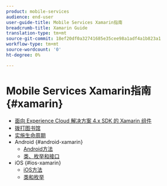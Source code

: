 ```yaml
---
product: mobile-services
audience: end-user
user-guide-title: Mobile Services Xamarin指南
breadcrumb-title: Xamarin Guide
translation-type: tm+mt
source-git-commit: 18ef20df0a32741685e35cee98a1adf4a1b823a1
workflow-type: tm+mt
source-wordcount: '0'
ht-degree: 0%

---
```



# Mobile Services Xamarin指南 {#xamarin}

+ [面向 Experience Cloud 解决方案 4.x SDK 的 Xamarin 组件](get-started.md)
+ [拨打图书馆](library-calls.md)
+ [实施生命周期](lifecycle.md)
+ Android {#android-xamarin}
   + [Android方法](c-android/methods-android.md)
   + [类、枚举和接口](c-android/c-classes-enums-interfaces.md)
+ iOS {#ios-xamarin}
   + [iOS方法](c-ios/methods-ios.md)
   + [类和枚举](c-ios/c-classes-enums-constants.md)
